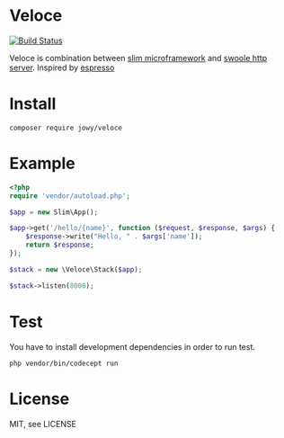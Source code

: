 Veloce
===

[![Build Status](https://travis-ci.org/Atriedes/veloce.svg?branch=master)](https://travis-ci.org/Atriedes/veloce)

Veloce is combination between [slim microframework](https://github.com/slimphp/Slim/) and [swoole http server](https://github.com/swoole/swoole-src). Inspired by [espresso](https://github.com/reactphp/espresso)

Install
===

```
composer require jowy/veloce
```

Example
===

```php
<?php
require 'vendor/autoload.php';

$app = new Slim\App();

$app->get('/hello/{name}', function ($request, $response, $args) {
    $response->write("Hello, " . $args['name']);
    return $response;
});

$stack = new \Veloce\Stack($app);

$stack->listen(8000);
```

Test
===

You have to install development dependencies in order to run test.

`php vendor/bin/codecept run`

License
===

MIT, see LICENSE